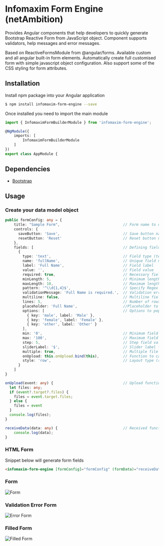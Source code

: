 # Infomaxim Form Engine (netAmbition)

Provides Angular components that help developers to quickly generate Bootstrap Reactive Form from JavaScript object. Component supports validators, help messages and error messages.

Based on ReactiveFormsModule from @angular/forms. Available custom and all angular built-in form elements. Automatically create full customised form with simple javascript object configuration. Also support some of the CSS styling for form attributes.

## Installation

Install npm package into your Angular application
```bash
$ npm install infomaxim-form-engine --save
```

Once installed you need to import the main module
```typescript
import { InfomaximFormBuilderModule } from 'infomaxim-form-engine';

@NgModule({
    imports: [
        InfomaximFormBuilderModule
    ]
})
export class AppModule {
```

## Dependencies

- [Bootstrap](https://github.com/ng-bootstrap/ng-bootstrap/)

## Usage

### Create your data model object
```typescript
public formConfig: any = {
    title: "Sample Form",                             // Form name to display
    controls: {
      saveButton: 'Save',                             // Save button name
      resetButton: 'Reset'                            // Reset button name
    },
    fields: [                                         // Defining fields of our form
      {
        type: 'text',                                 // Field type (text, email, password, number, dropdown, radio, checkbox, switch, range, date, time, datetime & file)
        name: 'fullName',                             // Unique field name
        label: 'Full Name',                           // Field label
        value: '',                                    // Field value
        required: true,                               // Necessary field or not
        minLength: 5,                                 // Minimum length of field (Note: only for required field)
        maxLength: 10,                                // Maximum length of field (Note: only for required field)
        pattern: '^\\d{1,4}$',                        // Specify Regex Pattern for the field (Note: only for required field)
        validationMessage: 'Full Name is required.',  // Validation error message
        multiline: false,                             // Multiline field or not
        lines: 5,                                     // Number of rows for field (Note: only for multiline input field)
        placeholder: 'Full Name',                     //Placeholder to show inside field
        options: [                                    // Options to populate the field (Note: only for radio, dropdown, checkbox & switch)
          { key: 'male', label: 'Male' },
          { key: 'female', label: 'Female' },
          { key: 'other', label: 'Other' }
        ],
        min: '0',                                     // Minimum field value (Note: only for date & range)
        max: '100',                                   // Maximum field value (Note: only for date & range)
        step: 5,                                      // Step field value (Note: only for range)
        sliderLabel: '$',                             // Slider label for field (Note: only for range)
        multiple: true,                               // Multiple file upload support for field (Note: only for file)
        onUpload: this.onUpload.bind(this),           // Function to call on file upload (Note: only for file)
        style: 'row',                                 // Layout type (row & column) (Note: only for checkbox, switch & radio)
      }
    ]
}

onUpload(event: any) {                                // Upload function called when any file is selected
  let files: any;
  if (event?.target?.files) {
    files = event.target.files;
  } else {
    files = event
  }
  console.log(files);
}

receiveData(data: any) {                              // Received function called when user press save button
    console.log(data);
}
```

### HTML Form

Snippet below will generate form fields
```html
<infomaxim-form-engine [formConfig]="formConfig" (formData)="receiveData($event)"></infomaxim-form-engine>
```

### Form

![Form](https://github.com/arjunkhetia/Angular-Bootstrap-form-engine/blob/master/src/assets/form.png?raw=true)

### Validation Error Form

![Error Form](https://github.com/arjunkhetia/Angular-Bootstrap-form-engine/blob/master/src/assets/errorform.png?raw=true)

### Filled Form

![Filled Form](https://github.com/arjunkhetia/Angular-Bootstrap-form-engine/blob/master/src/assets/filledform.png?raw=true)

